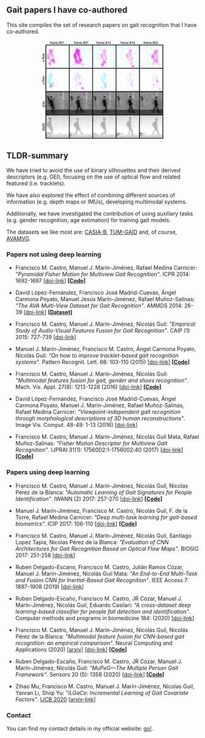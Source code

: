 ## Gait papers I have co-authored

This site compiles the set of research papers on gait recognition that I have co-authored.

<p align="center">
<img src="./images/inputfeatures.jpg" width="320" alt="Input gait data" align="center">
</p>

## TLDR-summary

We have tried to avoid the use of binary silhouettes and their derived descriptors (e.g. GEI), focusing on the use of optical flow and related featured (i.e. tracklets).

We have also explored the effect of combining different sources of information (e.g. depth maps or IMUs), developing multimodal systems.

Additionally, we have investigated the contribution of using auxiliary tasks (e.g. gender recognition, age estimation) for training gait models.

The datasets we like most are: [CASIA-B](http://www.cbsr.ia.ac.cn/english/Gait%20Databases.asp), [TUM-GAID](https://www.ei.tum.de/mmk/verschiedenes/tum-gaid-database/) and, of course, [AVAMVG](https://www.uco.es/investiga/grupos/ava/node/41).

### Papers not using deep learning

* Francisco M. Castro, Manuel J. Marín-Jiménez, Rafael Medina Carnicer: _"Pyramidal Fisher Motion for Multiview Gait Recognition"_. ICPR 2014: 1692-1697 [[doi-link](https://doi.org/10.1109/ICPR.2014.298)] **[[Code](https://github.com/avagait/pfmgait)]**

* David López-Fernández, Francisco José Madrid-Cuevas, Ángel Carmona Poyato, Manuel Jesús Marín-Jiménez, Rafael Muñoz-Salinas: _"The AVA Multi-View Dataset for Gait Recognition"_. AMMDS 2014: 26-39 [[doi-link](https://doi.org/10.1007/978-3-319-13323-2_3)] **[[Dataset](https://www.uco.es/investiga/grupos/ava/node/41)]**

* Francisco M. Castro, Manuel J. Marín-Jiménez, Nicolás Guil: _"Empirical Study of Audio-Visual Features Fusion for Gait Recognition"_. CAIP (1) 2015: 727-739 [[doi-link](https://doi.org/10.1007/978-3-319-23192-1_61)]

* Manuel J. Marín-Jiménez, Francisco M. Castro, Ángel Carmona Poyato, Nicolás Guil: _"On how to improve tracklet-based gait recognition systems"_. Pattern Recognit. Lett. 68: 103-110 (2015) [[doi-link](https://doi.org/10.1016/j.patrec.2015.08.025)] **[[Code](https://github.com/avagait/pfmgait)]**

* Francisco M. Castro, Manuel J. Marín-Jiménez, Nicolás Guil: _"Multimodal features fusion for gait, gender and shoes recognition"_. Mach. Vis. Appl. 27(8): 1213-1228 (2016) [[doi-link](https://doi.org/10.1007/s00138-016-0767-5)] **[[Code](https://github.com/avagait/pfmgait)]**

* David López-Fernández, Francisco José Madrid-Cuevas, Ángel Carmona Poyato, Manuel J. Marín-Jiménez, Rafael Muñoz-Salinas, Rafael Medina Carnicer: _"Viewpoint-independent gait recognition through morphological descriptions of 3D human reconstructions"_. Image Vis. Comput. 48-49: 1-13 (2016) [[doi-link](https://doi.org/10.1016/j.imavis.2016.01.003)]

* Francisco M. Castro, Manuel J. Marín-Jiménez, Nicolás Guil Mata, Rafael Muñoz-Salinas: _"Fisher Motion Descriptor for Multiview Gait Recognition"_. IJPRAI 31(1): 1756002:1-1756002:40 (2017) [[doi-link](https://doi.org/10.1142/S021800141756002X)] **[[Code](https://github.com/avagait/pfmgait)]**

### Papers using deep learning

* Francisco M. Castro, Manuel J. Marín-Jiménez, Nicolás Guil, Nicolas Pérez de la Blanca: _"Automatic Learning of Gait Signatures for People Identification"_. IWANN (2) 2017: 257-270 [[doi-link](https://doi.org/10.1007/978-3-319-59147-6_23)] **[[Code](https://github.com/avagait/cnngait)]**

* Manuel J. Marín-Jiménez, Francisco M. Castro, Nicolás Guil, F. de la Torre, Rafael Medina Carnicer: _"Deep multi-task learning for gait-based biometrics"_. ICIP 2017: 106-110 [[doi-link](https://doi.org/10.1109/ICIP.2017.8296252)] **[[Code](https://github.com/avagait/cnngait)]**

* Francisco M. Castro, Manuel J. Marín-Jiménez, Nicolás Guil, Santiago Lopez Tapia, Nicolas Pérez de la Blanca: _"Evaluation of CNN Architectures for Gait Recognition Based on Optical Flow Maps"_. BIOSIG 2017: 251-258 [[doi-link](https://doi.org/10.23919/BIOSIG.2017.8053503)]

* Ruben Delgado-Escano, Francisco M. Castro, Julián Ramos Cózar, Manuel J. Marín-Jiménez, Nicolás Guil Mata: _"An End-to-End Multi-Task and Fusion CNN for Inertial-Based Gait Recognition"_. IEEE Access 7: 1897-1908 (2019) [[doi-link](https://doi.org/10.1109/ACCESS.2018.2886899)]

* Ruben Delgado-Escaño, Francisco M. Castro, JR Cózar, Manuel J. Marín-Jiménez, Nicolás Guil, Eduardo Casilari: _"A cross-dataset deep learning-based classifier for people fall detection and identification"_. Computer methods and programs in biomedicine 184: (2020) [[doi-link](https://doi.org/10.1016/j.cmpb.2019.105265)]

* Francisco M. Castro, Manuel J. Marín-Jiménez, Nicolás Guil, Nicolás Pérez de la Blanca: _"Multimodal feature fusion for CNN-based gait recognition: an empirical comparison"_. Neural Computing and Applications (2020) [[arxiv](https://arxiv.org/abs/1806.07753)] [[doi-link](https://link.springer.com/article/10.1007/s00521-020-04811-z)] **[[Code](https://github.com/avagait/cnngaitmm)]**

* Ruben Delgado-Escaño, Francisco M. Castro, JR Cózar, Manuel J. Marín-Jiménez, Nicolás Guil: _"MuPeG—The Multiple Person Gait Framework"_. Sensors 20 (5): 1358 (2020) [[doi-link](https://doi.org/10.3390/s20051358)] **[[Code](https://github.com/rubende/cnngait_tf)]**

* Zihao Mu, Francisco M. Castro, Manuel J. Marín-Jiménez, Nicolas Guil, Yanran Li, Shiqi Yu: _"iLGaCo: Incremental Learning of Gait Covariate Factors"_. [IJCB 2020](https://ieee-biometrics.org/ijcb2020/Program.html) [[arxiv-link](https://arxiv.org/abs/2008.13507)] 


### Contact

You can find my contact details in my official website: [go!](http://www.uco.es/~in1majim/).

